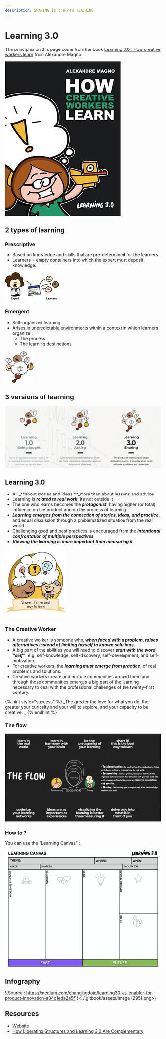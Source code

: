 ```yaml
---
description: SHARING is the new TEACHING
---
```


# Learning 3.0

The principles on this page come from the book [Learning 3.0 : How creative workers learn](https://www.amazon.fr/How-Creative-Workers-Learn-creativity-ebook/dp/B013K8K1CU) from Alexandre Magno.

![](<../.gitbook/assets/image (286).png>)

## 2 types of learning

### Prescriptive

* Based on knowledge and skills that are pre-determined for the learners.
* Learners = empty containers into which the expert must deposit knowledge.

![](<../.gitbook/assets/image (287).png>)

### Emergent

* Self-organized learning.
* Arises in unpredictable environments within a context in which learners organize :
  * The process
  * The learning destinations

![](<../.gitbook/assets/image (288).png>)

## 3 versions of learning

![](<../.gitbook/assets/image (291).png>)

## Learning 3.0

* All _**about stories and ideas **_more than about lessons and advice 
* Learning is _**related to real work**_; it’s not outside it
* The one who learns becomes the _**protagonist**_, having higher (or total) influence on the product and on the process of learning
* _**Learning emerges from the connection of stories, ideas, and practice**_, and equal discussion through a problematized situation from the real world
* Challenging good and best practices is encouraged from the _**intentional confrontation of multiple perspectives**_
* _**Viewing the learning is more important than measuring it**_

![](<../.gitbook/assets/image (292).png>)

### The Creative Worker

* A creative worker is someone who, _**when faced with a problem, raises alternatives instead of limiting herself to known solutions**_.
* A big part of the abilities you will need to discover _**start with the word “self”**_: e.g. self-knowledge, self-discovery, self-development, and self-motivation.
* For creative workers, the _**learning must emerge from practice**_, of real problems and solutions.
* Creative workers create and nurture communities around them and through those communities emerges a big part of the learning necessary to deal with the professional challenges of the twenty-first century.

{% hint style="success" %}
_The greater the love for what you do, the greater your curiosity and your will to explore, and your capacity to be creative. _
{% endhint %}

### The flow

![](<../.gitbook/assets/image (293).png>)

### How to ?

You can use the "Learning Canvas" :

![](<../.gitbook/assets/image (294).png>)

## Infography

![Source : https://medium.com/changingdojo/learning30-as-enabler-for-product-innovation-a84c1eda2a5f](<../.gitbook/assets/image (295).png>)

## Resources

* [Website](https://www.learning30.co/resources)
* [How Liberating Structures and Learning 3.0 Are Complementary](https://medium.com/the-liberators/how-liberating-structures-and-learning-3-0-are-complementary-25551a06c400)
